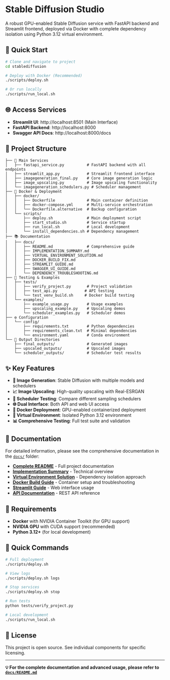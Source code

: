 # Stable Diffusion Studio

A robust GPU-enabled Stable Diffusion service with FastAPI backend and Streamlit frontend, deployed via Docker with complete dependency isolation using Python 3.12 virtual environment.

## 🚀 Quick Start

```bash
# Clone and navigate to project
cd stablediffusion

# Deploy with Docker (Recommended)
./scripts/deploy.sh

# Or run locally
./scripts/run_local.sh
```

## 🌐 Access Services

- **Streamlit UI**: http://localhost:8501 (Main Interface)
- **FastAPI Backend**: http://localhost:8000 
- **Swagger API Docs**: http://localhost:8000/docs

## 📁 Project Structure

```
├── 📱 Main Services
│   ├── fastapi_service.py          # FastAPI backend with all endpoints
│   ├── streamlit_app.py            # Streamlit frontend interface
│   ├── imagegeneration_final.py    # Core image generation logic
│   ├── image_upscaling.py          # Image upscaling functionality
│   └── imagegeneration_schedulers.py # Scheduler management
├── 🐳 Docker & Deployment
│   ├── docker/
│   │   ├── Dockerfile              # Main container definition
│   │   ├── docker-compose.yml      # Multi-service orchestration
│   │   └── Dockerfile.alternative  # Backup configuration
│   └── scripts/
│       ├── deploy.sh               # Main deployment script
│       ├── start_studio.sh         # Service startup
│       ├── run_local.sh            # Local development
│       └── install_dependencies.sh # Dependency management
├── 📚 Documentation
│   ├── docs/
│   │   ├── README.md               # Comprehensive guide
│   │   ├── IMPLEMENTATION_SUMMARY.md
│   │   ├── VIRTUAL_ENVIRONMENT_SOLUTION.md
│   │   ├── DOCKER_BUILD_FIX.md
│   │   ├── STREAMLIT_GUIDE.md
│   │   ├── SWAGGER_UI_GUIDE.md
│   │   └── DEPENDENCY_TROUBLESHOOTING.md
├── 🧪 Testing & Examples
│   ├── tests/
│   │   ├── verify_project.py       # Project validation
│   │   ├── test_api.py            # API testing
│   │   └── test_venv_build.sh     # Docker build testing
│   └── examples/
│       ├── example_usage.py        # Usage examples
│       ├── upscaling_example.py    # Upscaling demos
│       └── scheduler_examples.py   # Scheduler demos
├── ⚙️ Configuration
│   └── config/
│       ├── requirements.txt        # Python dependencies
│       ├── requirements_clean.txt  # Minimal dependencies
│       └── environment.yaml        # Conda environment
└── 📂 Output Directories
    ├── final_outputs/              # Generated images
    ├── upscaled_outputs/           # Upscaled images
    └── scheduler_outputs/          # Scheduler test results
```

## ✨ Key Features

- **🎨 Image Generation**: Stable Diffusion with multiple models and schedulers
- **📈 Image Upscaling**: High-quality upscaling with Real-ESRGAN
- **🔧 Scheduler Testing**: Compare different sampling schedulers
- **🌐 Dual Interface**: Both API and web UI access
- **🐳 Docker Deployment**: GPU-enabled containerized deployment
- **🐍 Virtual Environment**: Isolated Python 3.12 environment
- **📊 Comprehensive Testing**: Full test suite and validation

## 📖 Documentation

For detailed information, please see the comprehensive documentation in the [`docs/`](docs/) folder:

- **[Complete README](docs/README.md)** - Full project documentation
- **[Implementation Summary](docs/IMPLEMENTATION_SUMMARY.md)** - Technical overview
- **[Virtual Environment Solution](docs/VIRTUAL_ENVIRONMENT_SOLUTION.md)** - Dependency isolation approach
- **[Docker Build Guide](docs/DOCKER_BUILD_FIX.md)** - Container setup and troubleshooting
- **[Streamlit Guide](docs/STREAMLIT_GUIDE.md)** - Web interface usage
- **[API Documentation](docs/SWAGGER_UI_GUIDE.md)** - REST API reference

## 🔧 Requirements

- **Docker** with NVIDIA Container Toolkit (for GPU support)
- **NVIDIA GPU** with CUDA support (recommended)
- **Python 3.12+** (for local development)

## 🚀 Quick Commands

```bash
# Full deployment
./scripts/deploy.sh

# View logs
./scripts/deploy.sh logs

# Stop services
./scripts/deploy.sh stop

# Run tests
python tests/verify_project.py

# Local development
./scripts/run_local.sh
```

## 📝 License

This project is open source. See individual components for specific licensing.

---

**💡 For the complete documentation and advanced usage, please refer to [`docs/README.md`](docs/README.md)**
